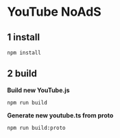 # YouTube NoAdS
## 1 install
```
npm install
```
## 2 build
**Build new YouTube.js**
```
npm run build
```
**Generate new youtube.ts from proto**
```
npm run build:proto
```
